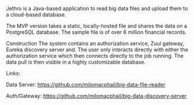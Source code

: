 Jethro is a Java-based application to read big data files and upload them to a cloud-based database.

The MVP version takes a static, locally-hosted file and shares the data on a PostgreSQL database. The sample file is of over 6 million financial records.

Construction
The system contains an authorization service, Zuul gateway, Eureka discovery server and. The user only interacts directly with either the authorization service which then connects directly to the job running. The data pull is then visible in a highly customizable database.


Links:

Data Server: https://github.com/milomacphail/big-data-file-reader

Auth/Gateway: https://github.com/milomacphail/big-data-discovery-server
